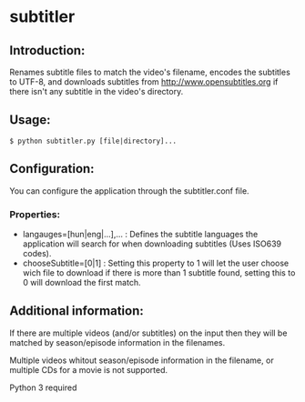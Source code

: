 subtitler
=========

Introduction:
-------------
Renames subtitle files to match the video's filename, encodes the subtitles to UTF-8,
and downloads subtitles from http://www.opensubtitles.org if there isn't any subtitle
in the video's directory.

Usage:
------
```
$ python subtitler.py [file|directory]...
```

Configuration:
--------------
You can configure the application through the subtitler.conf file.

### Properties: ###
* langauges=[hun|eng|...],... : Defines the subtitle languages the application will search for when downloading subtitles (Uses ISO639 codes).
* chooseSubtitle=[0|1] : Setting this property to 1 will let the user choose wich file to download if there is more than 1 subtitle found,
  setting this to 0 will download the first match.

Additional information:
-----------------------
If there are multiple videos (and/or subtitles) on the input then they will be matched by
season/episode information in the filenames.

Multiple videos whitout season/episode information in the filename, or multiple CDs for a movie is not supported.

Python 3 required
